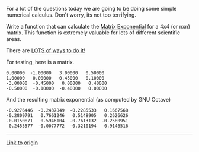 For a lot of the questions today we are going to be doing some simple numerical calculus.  Don't worry, its not too terrifying.

Write a function that can calculate the [Matrix Exponential](http://en.wikipedia.org/wiki/Matrix_exponential) for a 4x4 (or nxn) matrix.  This function is extremely valuable for lots of different scientific areas.

There are [LOTS of ways to do it!](http://www.cs.cornell.edu/cv/researchpdf/19ways+.pdf)

For testing, here is a matrix.
		
	0.00000  -1.00000   3.00000   0.50000
	1.00000   0.00000   0.45000   0.10000
	-3.00000  -0.45000   0.00000   0.40000
	-0.50000  -0.10000  -0.40000   0.00000
	
And the resulting matrix exponential (as computed by GNU Octave)

	-0.9276446  -0.2437849  -0.2285533   0.1667568
	-0.2809791   0.7661246   0.5148905   0.2626626
	-0.0150871   0.5946104  -0.7613132  -0.2580951
	 0.2455577  -0.0077772  -0.3210194   0.9146516

---

[Link to origin](https://www.reddit.com/r/dailyprogrammer/x53dr)